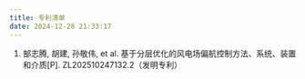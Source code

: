 ```yaml
---
title: 专利清单
date: 2024-12-28 21:33:17
---
```


1. 郜志腾, 胡建, 孙敬伟, et al. 基于分层优化的风电场偏航控制方法、系统、装置和介质[P]. ZL202510247132.2（发明专利）


